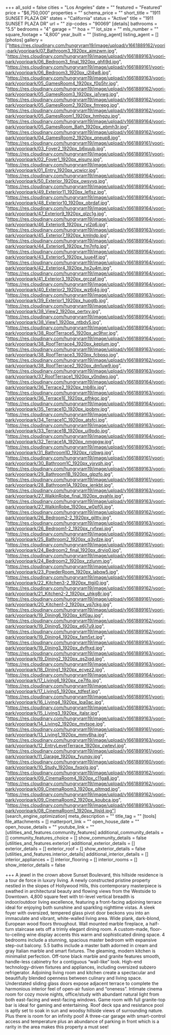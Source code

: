 +++
all_sold = false
cities = "Los Angeles"
date = ""
featured = "Featured"
price = "$6,750,000"
properties = ""
schema_price = ""
short_title = "1911 SUNSET PLAZA DR"
states = "California"
status = "Active"
title = "1911 SUNSET PLAZA DR"
url = ""
zip-codes = "90069"
[details]
bathrooms = "5.5"
bedrooms = "4"
garage = ""
hoa = ""
lot_size = ""
mls_number = ""
square_footage = "4,800"
year_built = ""
[listing_agent]
listing_agent = []
[photos]
gallery = ["https://res.cloudinary.com/hungryram19/image/upload/v1661889162/yoori-park/yooripark/07_Bathroom3_1920px_ajmzwm.jpg", "https://res.cloudinary.com/hungryram19/image/upload/v1661889163/yoori-park/yooripark/06_Bedroom3_final_1920px_ghfi9d.jpg", "https://res.cloudinary.com/hungryram19/image/upload/v1661889161/yoori-park/yooripark/06_Bedroom3_1920px_i2l4w8.jpg", "https://res.cloudinary.com/hungryram19/image/upload/v1661889163/yoori-park/yooripark/05_GamesRoom4_1920px_f0p5hr.jpg", "https://res.cloudinary.com/hungryram19/image/upload/v1661889162/yoori-park/yooripark/05_GamesRoom3_1920px_ja1vwg.jpg", "https://res.cloudinary.com/hungryram19/image/upload/v1661889162/yoori-park/yooripark/05_GamesRoom2_1920px_fmrepg.jpg", "https://res.cloudinary.com/hungryram19/image/upload/v1661889162/yoori-park/yooripark/05_GamesRoom1_1920px_hmhgzu.jpg", "https://res.cloudinary.com/hungryram19/image/upload/v1661889164/yoori-park/yooripark/05_GamesRoom_Bath_1920px_ebmh3r.jpg", "https://res.cloudinary.com/hungryram19/image/upload/v1661889162/yoori-park/yooripark/04_GamesRoom2_1920px_qneup8.jpg", "https://res.cloudinary.com/hungryram19/image/upload/v1661889161/yoori-park/yooripark/03_Foyer2_1920px_b6xuub.jpg", "https://res.cloudinary.com/hungryram19/image/upload/v1661889161/yoori-park/yooripark/02_Foyer1_1920px_eisunv.jpg", "https://res.cloudinary.com/hungryram19/image/upload/v1661889163/yoori-park/yooripark/01_Entry_1920px_vcwicr.jpg", "https://res.cloudinary.com/hungryram19/image/upload/v1661889164/yoori-park/yooripark/50_Exterior_1920px_owsvyq.jpg", "https://res.cloudinary.com/hungryram19/image/upload/v1661889164/yoori-park/yooripark/49_Exterior11_1920px_leflsz.jpg", "https://res.cloudinary.com/hungryram19/image/upload/v1661889164/yoori-park/yooripark/48_Exterior10_1920px_obrdaf.jpg", "https://res.cloudinary.com/hungryram19/image/upload/v1661889164/yoori-park/yooripark/47_Exterior9_1920px_qlzc1g.jpg", "https://res.cloudinary.com/hungryram19/image/upload/v1661889164/yoori-park/yooripark/46_Exterior8_1920px_ryl2q6.jpg", "https://res.cloudinary.com/hungryram19/image/upload/v1661889163/yoori-park/yooripark/45_Exterior7_1920px_kmlndp.jpg", "https://res.cloudinary.com/hungryram19/image/upload/v1661889164/yoori-park/yooripark/44_Exterior6_1920px_fm7nfg.jpg", "https://res.cloudinary.com/hungryram19/image/upload/v1661889164/yoori-park/yooripark/43_Exterior5_1920px_luue4f.jpg", "https://res.cloudinary.com/hungryram19/image/upload/v1661889164/yoori-park/yooripark/42_Exterior4_1920px_hx2u4m.jpg", "https://res.cloudinary.com/hungryram19/image/upload/v1661889164/yoori-park/yooripark/41_Exterior3_1920px_grczaf.jpg", "https://res.cloudinary.com/hungryram19/image/upload/v1661889164/yoori-park/yooripark/40_Exterior2_1920px_wz6i4g.jpg", "https://res.cloudinary.com/hungryram19/image/upload/v1661889163/yoori-park/yooripark/39_Exterior1_1920px_hupgtb.jpg", "https://res.cloudinary.com/hungryram19/image/upload/v1661889163/yoori-park/yooripark/38_View2_1920px_oertxy.jpg", "https://res.cloudinary.com/hungryram19/image/upload/v1661889164/yoori-park/yooripark/38_View1_1920px_ntbdv5.jpg", "https://res.cloudinary.com/hungryram19/image/upload/v1661889164/yoori-park/yooripark/38_RoofTerrace5_1920px_ac9hxr.jpg", "https://res.cloudinary.com/hungryram19/image/upload/v1661889164/yoori-park/yooripark/38_RoofTerrace4_1920px_keplum.jpg", "https://res.cloudinary.com/hungryram19/image/upload/v1661889163/yoori-park/yooripark/38_RoofTerrace3_1920px_fcbpso.jpg", "https://res.cloudinary.com/hungryram19/image/upload/v1661889162/yoori-park/yooripark/38_RoofTerrace2_1920px_dm1uw9.jpg", "https://res.cloudinary.com/hungryram19/image/upload/v1661889163/yoori-park/yooripark/37_RoofTerrace1_1920px_v0ndwo.jpg", "https://res.cloudinary.com/hungryram19/image/upload/v1661889164/yoori-park/yooripark/36_Terrace2_1920px_tnb8lx.jpg", "https://res.cloudinary.com/hungryram19/image/upload/v1661889163/yoori-park/yooripark/36_Terrace1E_1920px_pfhkgc.jpg", "https://res.cloudinary.com/hungryram19/image/upload/v1661889164/yoori-park/yooripark/35_Terrace1D_1920px_ipobnv.jpg", "https://res.cloudinary.com/hungryram19/image/upload/v1661889163/yoori-park/yooripark/34_Terrace1C_1920px_atsfcj.jpg", "https://res.cloudinary.com/hungryram19/image/upload/v1661889163/yoori-park/yooripark/33_Terrace1B_1920px_uj9pdo.jpg", "https://res.cloudinary.com/hungryram19/image/upload/v1661889164/yoori-park/yooripark/32_Terrace1A_1920px_nmgpgw.jpg", "https://res.cloudinary.com/hungryram19/image/upload/v1661889163/yoori-park/yooripark/31_Bathroom1D_1920px_rjzbwg.jpg", "https://res.cloudinary.com/hungryram19/image/upload/v1661889161/yoori-park/yooripark/30_Bathroom1C_1920px_yjxyqh.jpg", "https://res.cloudinary.com/hungryram19/image/upload/v1661889163/yoori-park/yooripark/29_Bathroom1B_1920px_glpzfo.jpg", "https://res.cloudinary.com/hungryram19/image/upload/v1661889161/yoori-park/yooripark/28_Bathroom1A_1920px_ienkbt.jpg", "https://res.cloudinary.com/hungryram19/image/upload/v1661889163/yoori-park/yooripark/27_WalkinRobe_final_1920px_gvahlx.jpg", "https://res.cloudinary.com/hungryram19/image/upload/v1661889163/yoori-park/yooripark/27_WalkinRobe_1920px_w0pf0j.jpg", "https://res.cloudinary.com/hungryram19/image/upload/v1661889162/yoori-park/yooripark/26_Bedroom2-2_1920px_giltty.jpg", "https://res.cloudinary.com/hungryram19/image/upload/v1661889163/yoori-park/yooripark/26_Bedroom1-2_1920px_ryfxwi.jpg", "https://res.cloudinary.com/hungryram19/image/upload/v1661889162/yoori-park/yooripark/25_Bathroom2_1920px_q3vdze.jpg", "https://res.cloudinary.com/hungryram19/image/upload/v1661889161/yoori-park/yooripark/24_Bedroom2_final_1920px_drvio0.jpg", "https://res.cloudinary.com/hungryram19/image/upload/v1661889160/yoori-park/yooripark/24_Bedroom2_1920px_zzlunm.jpg", "https://res.cloudinary.com/hungryram19/image/upload/v1661889162/yoori-park/yooripark/23_PowderRoom_1920px_labqw5.jpg", "https://res.cloudinary.com/hungryram19/image/upload/v1661889163/yoori-park/yooripark/22_Kitchen3-2_1920px_ttgji0.jpg", "https://res.cloudinary.com/hungryram19/image/upload/v1661889162/yoori-park/yooripark/21_Kitchen2-2_1920px_uhkg8r.jpg", "https://res.cloudinary.com/hungryram19/image/upload/v1661889161/yoori-park/yooripark/20_Kitchen1-2_1920px_yq7ckg.jpg", "https://res.cloudinary.com/hungryram19/image/upload/v1661889161/yoori-park/yooripark/19_Dining6_1920px_kif0au.jpg", "https://res.cloudinary.com/hungryram19/image/upload/v1661889162/yoori-park/yooripark/19_Dining5_1920px_e6j7u9.jpg", "https://res.cloudinary.com/hungryram19/image/upload/v1661889162/yoori-park/yooripark/19_Dining4_1920px_fam5xt.jpg", "https://res.cloudinary.com/hungryram19/image/upload/v1661889163/yoori-park/yooripark/19_Dining3_1920px_dvfhxd.jpg", "https://res.cloudinary.com/hungryram19/image/upload/v1661889163/yoori-park/yooripark/19_Dining2_1920px_qs2iqd.jpg", "https://res.cloudinary.com/hungryram19/image/upload/v1661889163/yoori-park/yooripark/18_Dining1_1920px_ecyez2.jpg", "https://res.cloudinary.com/hungryram19/image/upload/v1661889164/yoori-park/yooripark/17_Living6_1920px_ce7lfp.jpg", "https://res.cloudinary.com/hungryram19/image/upload/v1661889162/yoori-park/yooripark/17_Living5_1920px_tdfesf.jpg", "https://res.cloudinary.com/hungryram19/image/upload/v1661889161/yoori-park/yooripark/16_Living4_1920px_lpa0ac.jpg", "https://res.cloudinary.com/hungryram19/image/upload/v1661889163/yoori-park/yooripark/15_Living3_1920px_jtalsr.jpg", "https://res.cloudinary.com/hungryram19/image/upload/v1661889163/yoori-park/yooripark/14_Living2_1920px_mvtsoe.jpg", "https://res.cloudinary.com/hungryram19/image/upload/v1661889161/yoori-park/yooripark/13_Living1_1920px_mmv6ha.jpg", "https://res.cloudinary.com/hungryram19/image/upload/v1661889163/yoori-park/yooripark/12_EntryLevelTerrace_1920px_cwtevl.jpg", "https://res.cloudinary.com/hungryram19/image/upload/v1661889161/yoori-park/yooripark/11_Garage_1920px_fyunqv.jpg", "https://res.cloudinary.com/hungryram19/image/upload/v1661889160/yoori-park/yooripark/10_Study_1920px_fxqxlg.jpg", "https://res.cloudinary.com/hungryram19/image/upload/v1661889162/yoori-park/yooripark/09_CinemaRoom4_1920px_c11ga8.jpg", "https://res.cloudinary.com/hungryram19/image/upload/v1661889162/yoori-park/yooripark/09_CinemaRoom3_1920px_pltmqd.jpg", "https://res.cloudinary.com/hungryram19/image/upload/v1661889162/yoori-park/yooripark/09_CinemaRoom2_1920px_koubca.jpg", "https://res.cloudinary.com/hungryram19/image/upload/v1661889163/yoori-park/yooripark/08_CinemaRoom1_1920px_ltjsld.jpg"]
[search_engine_optimization]
meta_description = ""
title_tag = ""
[tools]
file_attachments = []
matterport_link = ""
open_house_date = ""
open_house_details = ""
youtube_link = ""
[utilities_and_features.community_features]
additional_community_details = []
community_features_choice = []
show_community_details = false
[utilities_and_features.exterior]
additional_exterior_details = []
exterior_details = []
exterior_roof = []
show_exterior_details = false
[utilities_and_features.interior_details]
additional_interior_details = []
interior_appliances = []
interior_flooring = []
interior_rooms = []
show_interior_details = false

+++
A jewel in the crown above Sunset Boulevard, this hillside residence is a tour de force in luxury living. A newly constructed pristine property nestled in the slopes of Hollywood Hills, this contemporary masterpiece is swathed in architectural beauty and flowing views from the Westside to Downtown. 4,800 square feet with tri-level vertical breadth is indoor/outdoor living excellence, featuring a front-facing adjoining terrace ideal for enjoying both sunshine and sparkling nighttime vistas. A sleek foyer with oversized, tempered glass pivot door beckons you into an immaculate and vibrant, white-walled living area. Wide plank, dark-blond, European wood floors throughout. Wall mounted marble fireplace, a half-turn staircase sets off a trimly elegant dining room. A custom-made, floor-to-ceiling wine display accents this warm and sophisticated dining space. 4 bedrooms include a stunning, spacious master bedroom with expansive step-out balcony. 5.5 baths include a master bath adorned in cream and gray Italian marble and smart fixtures. The gleaming, modern kitchen is minimalist perfection. Off-tone black marble and granite features smooth, handle-less cabinetry for a contiguous “wall-like” look. High-end technology-driven fixtures and appliances, including oversized subzero refrigerator. Adjoining living room and kitchen create a spectacular and beautifully blended openness between culinary and living space. Understated sliding glass doors expose adjacent terrace to complete the harmonious interior feel of open-air fusion and “oneness”. Intimate cinema room for cozy movie nights, office/study with abundant natural light from both east-facing and west-facing windows. Game room with full granite-top bar is ideal for gaming and entertaining. Roof deck spa and resistance pool is aptly set to soak in sun and woodsy hillside views of surrounding nature. Plus there is room for an infinity pool! A three-car garage with smart-control access and temperature plus an abundance of parking in front which is a rarity in the area makes this property a must see!